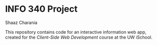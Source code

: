 # INFO 340 Project
Shaaz Charania

This repository contains code for an interactive information web app, created for the _Client-Side Web Development_ course at the UW iSchool.
